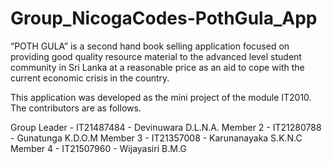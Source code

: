 # Group_NicogaCodes-PothGula_App
“POTH GULA” is a second hand book selling application focused on providing good quality resource material to the advanced level student community in Sri Lanka at a reasonable price as an aid to cope with the current economic crisis in the country.

This application was developed as the mini project of the module IT2010. The contributors are as follows.

Group Leader - IT21487484 - Devinuwara D.L.N.A.
Member 2     - IT21280788 - Gunatunga K.D.O.M
Member 3     - IT21357008 - Karunanayaka S.K.N.C
Member 4     - IT21507960 - Wijayasiri B.M.G
